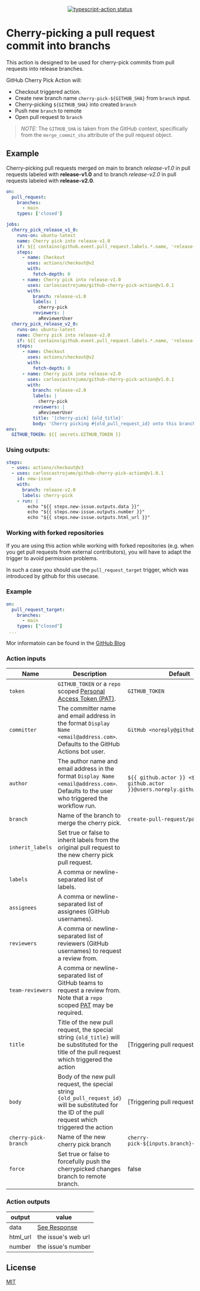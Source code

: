 <p align="center">
  <a href="https://github.com/actions/typescript-action/actions"><img alt="typescript-action status" src="https://github.com/actions/typescript-action/workflows/build-test/badge.svg"></a>
</p>

# Cherry-picking a pull request commit into branchs

This action is designed to be used for cherry-pick commits from pull requests into release branches.

GitHub Cherry Pick Action will:

- Checkout triggered action.
- Create new branch name `cherry-pick-${GITHUB_SHA}` from `branch` input.
- Cherry-picking `${GITHUB_SHA}` into created `branch`
- Push new `branch` to remote
- Open pull request to `branch`

> _NOTE:_ The `GITHUB_SHA` is taken from the GitHub context, specifically from the `merge_commit_sha` attribute of the pull request object.

## Example

Cherry-picking pull requests merged on main to branch _release-v1.0_ in pull requests labeled with **release-v1.0** and to branch _release-v2.0_ in pull requests labeled with **release-v2.0**.

```yml
on:
  pull_request:
    branches:
      - main
    types: ['closed']

jobs:
  cherry_pick_release_v1_0:
    runs-on: ubuntu-latest
    name: Cherry pick into release-v1.0
    if: ${{ contains(github.event.pull_request.labels.*.name, 'release-v1.0') && github.event.pull_request.merged == true }}
    steps:
      - name: Checkout
        uses: actions/checkout@v2
        with:
          fetch-depth: 0
      - name: Cherry pick into release-v1.0
        uses: carloscastrojumo/github-cherry-pick-action@v1.0.1
        with:
          branch: release-v1.0
          labels: |
            cherry-pick
          reviewers: |
            aReviewerUser
  cherry_pick_release_v2_0:
    runs-on: ubuntu-latest
    name: Cherry pick into release-v2.0
    if: ${{ contains(github.event.pull_request.labels.*.name, 'release-v2.0') && github.event.pull_request.merged == true }}
    steps:
      - name: Checkout
        uses: actions/checkout@v2
        with:
          fetch-depth: 0
      - name: Cherry pick into release-v2.0
        uses: carloscastrojumo/github-cherry-pick-action@v1.0.1
        with:
          branch: release-v2.0
          labels: |
            cherry-pick
          reviewers: |
            aReviewerUser
          title: '[cherry-pick] {old_title}'
          body: 'Cherry picking #{old_pull_request_id} onto this branch'
env:
  GITHUB_TOKEN: ${{ secrets.GITHUB_TOKEN }}
```

### Using outputs:

```yml
steps:
  - uses: actions/checkout@v3
  - uses: carloscastrojumo/github-cherry-pick-action@v1.0.1
    id: new-issue
    with:
      branch: release-v2.0
      labels: cherry-pick
    - run: |
        echo "${{ steps.new-issue.outputs.data }}"
        echo "${{ steps.new-issue.outputs.number }}"
        echo "${{ steps.new-issue.outputs.html_url }}"
```

### Working with forked repositories

If you are using this action while working with forked repositories (e.g. when you get pull requests from external contributors), you will have to adapt the trigger to avoid permission problems.

In such a case you should use the `pull_request_target` trigger, which was introduced by github for this usecase.

### Example

```yml
on:
  pull_request_target:
    branches:
      - main
    types: ["closed"]
 ...
```

Mor informatoin can be found in the [GitHub Blog](https://github.blog/2020-08-03-github-actions-improvements-for-fork-and-pull-request-workflows/#improvements-for-public-repository-forks)

### Action inputs

| Name                 | Description                                                                                                                                                                                                               | Default                                                              |
| -------------------- | ------------------------------------------------------------------------------------------------------------------------------------------------------------------------------------------------------------------------- | -------------------------------------------------------------------- |
| `token`              | `GITHUB_TOKEN` or a `repo` scoped [Personal Access Token (PAT)](https://docs.github.com/en/github/authenticating-to-github/creating-a-personal-access-token).                                                             | `GITHUB_TOKEN`                                                       |
| `committer`          | The committer name and email address in the format `Display Name <email@address.com>`. Defaults to the GitHub Actions bot user.                                                                                           | `GitHub <noreply@github.com>`                                        |
| `author`             | The author name and email address in the format `Display Name <email@address.com>`. Defaults to the user who triggered the workflow run.                                                                                  | `${{ github.actor }} <${{ github.actor }}@users.noreply.github.com>` |
| `branch`             | Name of the branch to merge the cherry pick.                                                                                                                                                                              | `create-pull-request/patch`                                          |
| `inherit_labels`     | Set true or false to inherit labels from the original pull request to the new cherry pick pull request.                                                                                                                   |
| `labels`             | A comma or newline-separated list of labels.                                                                                                                                                                              |                                                                      |
| `assignees`          | A comma or newline-separated list of assignees (GitHub usernames).                                                                                                                                                        |                                                                      |
| `reviewers`          | A comma or newline-separated list of reviewers (GitHub usernames) to request a review from.                                                                                                                               |                                                                      |
| `team-reviewers`     | A comma or newline-separated list of GitHub teams to request a review from. Note that a `repo` scoped [PAT](https://docs.github.com/en/github/authenticating-to-github/creating-a-personal-access-token) may be required. |                                                                      |
| `title`              | Title of the new pull request, the special string `{old_title}` will be substituted for the title of the pull request which triggered the action                                                                          | [Triggering pull request title]                                      |
| `body`               | Body of the new pull request, the special string `{old_pull_request_id}` will be substituted for the ID of the pull request which triggered the action                                                                    | [Triggering pull request body]                                       |
| `cherry-pick-branch` | Name of the new cherry pick branch                                                                                                                                                                                        | `cherry-pick-${inputs.branch}-${commitSha}`                          |
| `force`              | Set true or false to forcefully push the cherrypicked changes branch to remote branch.                                                                                                                                    | false                                                                |

### Action outputs

| output   | value                                                                         |
| -------- | ----------------------------------------------------------------------------- |
| data     | [See Response](https://docs.github.com/en/rest/issues/issues#create-an-issue) |
| html_url | the issue's web url                                                           |
| number   | the issue's number                                                            |

## License

[MIT](LICENSE)
